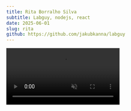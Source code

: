 ```yaml
---
title: Rita Borralho Silva
subtitle: Labguy, nodejs, react
date: 2025-06-01
slug: rita
github: https://github.com/jakubkanna/labguy
---
```


<video  muted controls playsinline src="https://github.com/jakubkanna/portfolio/raw/refs/heads/main/public/rita/ritas-www-showcase-2025-hd.mp4"></video>
